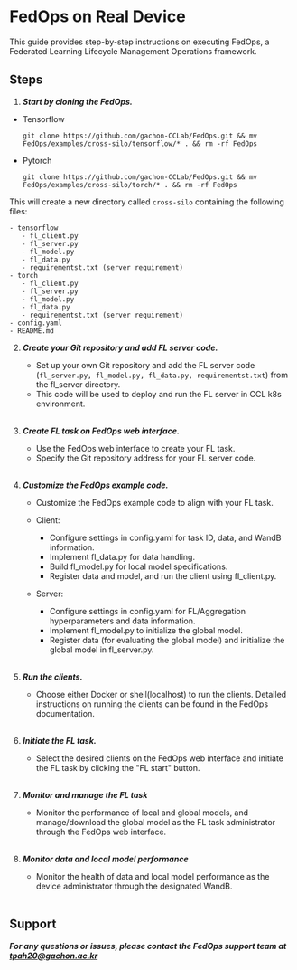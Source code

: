 # FedOps on Real Device

This guide provides step-by-step instructions on executing FedOps, a Federated Learning Lifecycle Management Operations framework.

## Steps

1. ***Start by cloning the FedOps.***
- Tensorflow

   ```shell
   git clone https://github.com/gachon-CCLab/FedOps.git && mv FedOps/examples/cross-silo/tensorflow/* . && rm -rf FedOps
   ```

- Pytorch
   ```shell
   git clone https://github.com/gachon-CCLab/FedOps.git && mv FedOps/examples/cross-silo/torch/* . && rm -rf FedOps
   ```

This will create a new directory called `cross-silo` containing the following files:
 
```shell
- tensorflow
   - fl_client.py
   - fl_server.py
   - fl_model.py
   - fl_data.py
   - requirementst.txt (server requirement)
- torch
   - fl_client.py
   - fl_server.py
   - fl_model.py
   - fl_data.py
   - requirementst.txt (server requirement)
- config.yaml
- README.md
```

2. ***Create your Git repository and add FL server code.***
   - Set up your own Git repository and add the FL server code (`fl_server.py, fl_model.py, fl_data.py, requirementst.txt`) from the fl_server directory. 
   - This code will be used to deploy and run the FL server in CCL k8s environment.
   <br></br>

3. ***Create FL task on FedOps web interface.***
   - Use the FedOps web interface to create your FL task. 
   - Specify the Git repository address for your FL server code.
   <br></br>

4. ***Customize the FedOps example code.***
   - Customize the FedOps example code to align with your FL task.
   - Client:
     - Configure settings in config.yaml for task ID, data, and WandB information.
     - Implement fl_data.py for data handling.
     - Build fl_model.py for local model specifications.
     - Register data and model, and run the client using fl_client.py.

   - Server:
     - Configure settings in config.yaml for FL/Aggregation hyperparameters and data information.
     - Implement fl_model.py to initialize the global model.
     - Register data (for evaluating the global model) and initialize the global model in fl_server.py.
     <br></br>

5. ***Run the clients.***
   - Choose either Docker or shell(localhost) to run the clients. 
   Detailed instructions on running the clients can be found in the FedOps documentation.
   <br></br>

6. ***Initiate the FL task.***
   - Select the desired clients on the FedOps web interface and initiate the FL task by clicking the "FL start" button.
   <br></br>

7. ***Monitor and manage the FL task***
   - Monitor the performance of local and global models, 
   and manage/download the global model as the FL task administrator through the FedOps web interface.
   <br></br>

8. ***Monitor data and local model performance*** 
   - Monitor the health of data and local model performance as the device administrator through the designated WandB.
   <br></br>

## Support
***For any questions or issues, please contact the FedOps support team at tpah20@gachon.ac.kr***